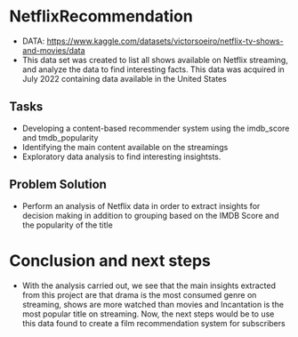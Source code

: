 # NetflixRecommendation

- DATA: https://www.kaggle.com/datasets/victorsoeiro/netflix-tv-shows-and-movies/data
- This data set was created to list all shows available on Netflix streaming, and analyze the data to find interesting facts. This data was acquired in July 2022 containing data available in the United States
## Tasks
- Developing a content-based recommender system using the imdb_score and tmdb_popularity
- Identifying the main content available on the streamings
- Exploratory data analysis to find interesting insightsts.
## Problem Solution
- Perform an analysis of Netflix data in order to extract insights for decision making in addition to grouping based on the IMDB Score and the popularity of the title
# Conclusion and next steps
- With the analysis carried out, we see that the main insights extracted from this project are that drama is the most consumed genre on streaming, shows are more watched than movies and Incantation is the most popular title on streaming. Now, the next steps would be to use this data found to create a film recommendation system for subscribers
